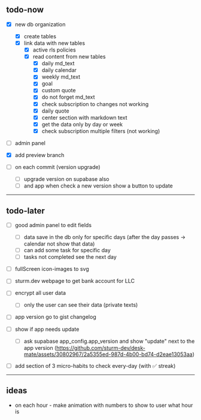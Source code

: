 ## todo-now

- [x] new db organization
    - [x] create tables
    - [x] link data with new tables
        - [x] active rls policies
        - [x] read content from new tables
            - [x] daily md_text
            - [x] daily calendar
            - [x] weekly md_text
            - [x] goal
            - [x] custom quote
            - [x] do not forget md_text
            - [x] check subscription to changes not working
            - [x] daily quote
            - [x] center section with markdown text
            - [x] get the data only by day or week
            - [x] check subscription multiple filters (not working)

- [ ] admin panel

- [x] add preview branch

- [ ] on each commit (version upgrade)
    - [ ] upgrade version on supabase also
    - [ ] and app when check a new version show a button to update

---

## todo-later

- [ ] good admin panel to edit fields
    - [ ] data save in the db only for specific days (after the day passes -> calendar not show that data)
    - [ ] can add some task for specific day
    - [ ] tasks not completed see the next day
- [ ] fullScreen icon-images to svg

- [ ] sturm.dev webpage to get bank account for LLC

- [ ] encrypt all user data
    - [ ] only the user can see their data (private texts)

- [ ] app version go to gist changelog

- [ ] show if app needs update
    - [ ] ask supabase app_config.app_version and show "update" next to the app version (https://github.com/sturm-dev/desk-mate/assets/30802967/2a5355ed-987d-4b00-bd74-d2eae13053aa)

- [ ] add section of 3 micro-habits to check every-day (with ✅ streak)


---

## ideas

- on each hour - make animation with numbers to show to user what hour is